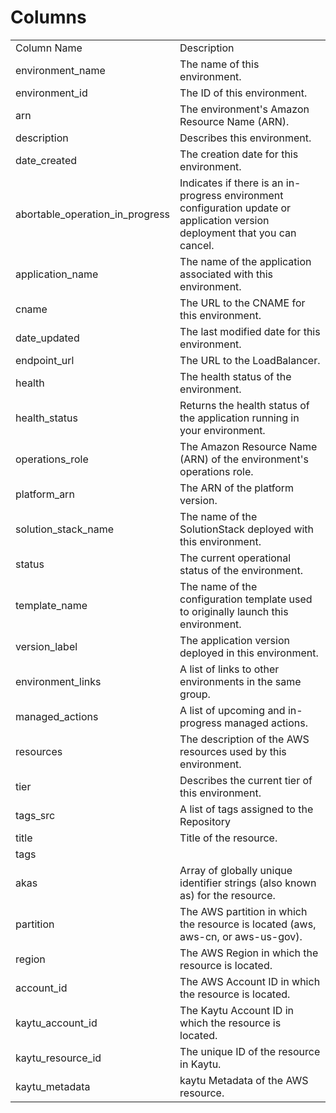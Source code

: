 # Columns  

<table>
	<tr><td>Column Name</td><td>Description</td></tr>
	<tr><td>environment_name</td><td>The name of this environment.</td></tr>
	<tr><td>environment_id</td><td>The ID of this environment.</td></tr>
	<tr><td>arn</td><td>The environment's Amazon Resource Name (ARN).</td></tr>
	<tr><td>description</td><td>Describes this environment.</td></tr>
	<tr><td>date_created</td><td>The creation date for this environment.</td></tr>
	<tr><td>abortable_operation_in_progress</td><td>Indicates if there is an in-progress environment configuration update or application version deployment that you can cancel.</td></tr>
	<tr><td>application_name</td><td>The name of the application associated with this environment.</td></tr>
	<tr><td>cname</td><td>The URL to the CNAME for this environment.</td></tr>
	<tr><td>date_updated</td><td>The last modified date for this environment.</td></tr>
	<tr><td>endpoint_url</td><td>The URL to the LoadBalancer.</td></tr>
	<tr><td>health</td><td>The health status of the environment.</td></tr>
	<tr><td>health_status</td><td>Returns the health status of the application running in your environment.</td></tr>
	<tr><td>operations_role</td><td>The Amazon Resource Name (ARN) of the environment's operations role.</td></tr>
	<tr><td>platform_arn</td><td>The ARN of the platform version.</td></tr>
	<tr><td>solution_stack_name</td><td>The name of the SolutionStack deployed with this environment.</td></tr>
	<tr><td>status</td><td>The current operational status of the environment.</td></tr>
	<tr><td>template_name</td><td>The name of the configuration template used to originally launch this environment.</td></tr>
	<tr><td>version_label</td><td>The application version deployed in this environment.</td></tr>
	<tr><td>environment_links</td><td>A list of links to other environments in the same group.</td></tr>
	<tr><td>managed_actions</td><td>A list of upcoming and in-progress managed actions.</td></tr>
	<tr><td>resources</td><td>The description of the AWS resources used by this environment.</td></tr>
	<tr><td>tier</td><td>Describes the current tier of this environment.</td></tr>
	<tr><td>tags_src</td><td>A list of tags assigned to the Repository</td></tr>
	<tr><td>title</td><td>Title of the resource.</td></tr>
	<tr><td>tags</td><td></td></tr>
	<tr><td>akas</td><td>Array of globally unique identifier strings (also known as) for the resource.</td></tr>
	<tr><td>partition</td><td>The AWS partition in which the resource is located (aws, aws-cn, or aws-us-gov).</td></tr>
	<tr><td>region</td><td>The AWS Region in which the resource is located.</td></tr>
	<tr><td>account_id</td><td>The AWS Account ID in which the resource is located.</td></tr>
	<tr><td>kaytu_account_id</td><td>The Kaytu Account ID in which the resource is located.</td></tr>
	<tr><td>kaytu_resource_id</td><td>The unique ID of the resource in Kaytu.</td></tr>
	<tr><td>kaytu_metadata</td><td>kaytu Metadata of the AWS resource.</td></tr>
</table>
